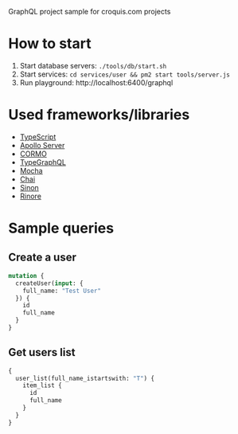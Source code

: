GraphQL project sample for croquis.com projects

# How to start
1. Start database servers: `./tools/db/start.sh`
2. Start services: `cd services/user && pm2 start tools/server.js`
3. Run playground: http://localhost:6400/graphql

# Used frameworks/libraries
* [TypeScript](https://www.typescriptlang.org/)
* [Apollo Server](https://www.apollographql.com/docs/apollo-server/)
* [CORMO](http://croquiscom.github.io/cormo/)
* [TypeGraphQL](https://typegraphql.ml/)
* [Mocha](https://mochajs.org/)
* [Chai](https://www.chaijs.com/)
* [Sinon](https://sinonjs.org/)
* [Rinore](https://github.com/croquiscom/rinore)

# Sample queries

## Create a user
```graphql
mutation {
  createUser(input: {
    full_name: "Test User"
  }) {
    id
    full_name
  }
}
```

## Get users list
```graphql
{
  user_list(full_name_istartswith: "T") {
    item_list {
      id
      full_name
    }
  }
}
```
